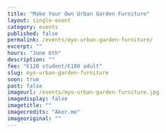 ```yaml
---
title: "Make Your Own Urban Garden Furniture"
layout: single-event
category: events
published: false
permalink: /events/myo-urban-garden-furniture/
excerpt: ""
hours: "June 6th"
description: ""
fee: "€120 student/€180 adult"
slug: myo-urban-garden-furniture
soon: true
past: false
imageurl: /events/myo-urban-garden-furniture.jpg
imagedisplay: false
imagetitle: ""
imagecredits: "Aker.me"
imageoriginal: ""
---
```

